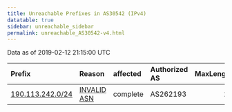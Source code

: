 ```yaml
---
title: Unreachable Prefixes in AS30542 (IPv4)
datatable: true
sidebar: unreachable_sidebar
permalink: unreachable_AS30542-v4.html
---
```


Data as of 2019-02-12 21:15:00 UTC


<div class="datatable-begin"></div>

| Prefix                                                     | Reason                                                                                                  | affected   | Authorized AS   |   MaxLength | Anchor                                         |   unreachable /24s |
|:-----------------------------------------------------------|:--------------------------------------------------------------------------------------------------------|:-----------|:----------------|------------:|:-----------------------------------------------|-------------------:|
| [190.113.242.0/24](https://stat.ripe.net/190.113.242.0/24) | [INVALID ASN](https://rpki-validator.ripe.net/announcement-preview?asn=AS30542&prefix=190.113.242.0/24) | complete   | AS262193        |          22 | [LACNIC](unreachable_LACNIC_RPKI_Root-v4.html) |                  1 |

<div class="datatable-end"></div>